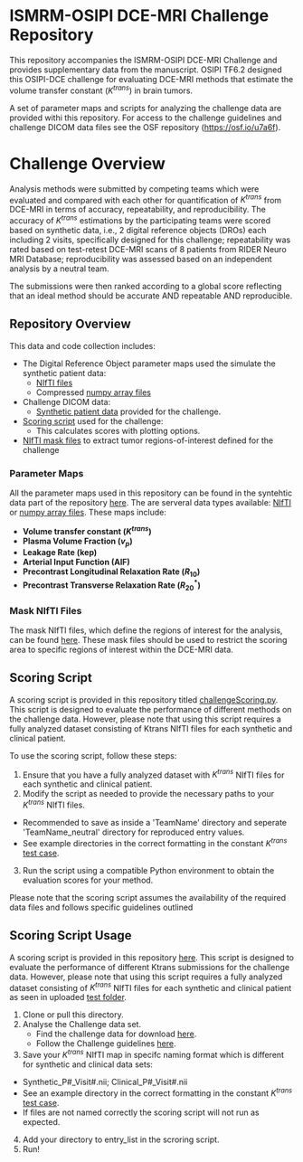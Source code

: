 # ISMRM-OSIPI DCE-MRI Challenge Repository

This repository accompanies the ISMRM-OSIPI DCE-MRI Challenge and provides supplementary data from the manuscript. OSIPI TF6.2 designed this OSIPI-DCE challenge for evaluating DCE-MRI methods that estimate the volume transfer constant ($K^{trans}$) in brain tumors.

A set of parameter maps and scripts for analyzing the challenge data are provided withi this repository. For access to the challenge guidelines and challenge DICOM data files see the OSF repository (https://osf.io/u7a6f).

# Challenge Overview

 Analysis methods were submitted by competing teams which were evaluated and compared with each other for quantification of $K^{trans}$ from DCE-MRI in terms of accuracy, repeatability, and reproducibility. The accuracy of $K^{trans}$ estimations by the participating teams were scored based on synthetic data, i.e., 2 digital reference objects (DROs) each including 2 visits, specifically designed for this challenge; repeatability was rated based on test-retest DCE-MRI scans of 8 patients from RIDER Neuro MRI Database; reproducibility was assessed based on an independent analysis by a neutral team.

The submissions were then ranked according to a global score reflecting that an ideal method should be accurate AND repeatable AND reproducible.

## Repository Overview
This data and code collection includes:
- The Digital Reference Object parameter maps used the simulate the synthetic patient data:
    * [NIfTI files](SyntheticData/NIfTI)
    * Compressed [numpy array files](SyntheticData/pythonArraysDRO)
- Challenge DICOM data:
    * [Synthetic patient data](SyntheticData/SyntheticDicom) provided for the challenge.
- [Scoring script](Scoring/challengeScoring.py) used for the challenge:
    * This calculates scores with plotting options.
- [NIfTI mask files](Scoring/Masks) to extract tumor regions-of-interest defined for the challenge

### Parameter Maps

All the parameter maps used in this repository can be found in the syntehtic data part of the repository [here](SyntheticData). The are serveral data types available: [NIfTI](SyntheticData/NIfTI) or [numpy array files](SyntheticData/pythonArraysDRO). These maps include:

- **Volume transfer constant ($K^{trans}$)**
- **Plasma Volume Fraction ($v_{p}$)**
- **Leakage Rate (kep)**
- **Arterial Input Function (AIF)**
- **Precontrast Longitudinal Relaxation Rate ($R_{10}$)**
- **Precontrast Transverse Relaxation Rate ($R^{*}_{20}$)**

### Mask NIfTI Files

The mask NIfTI files, which define the regions of interest for the analysis, can be found [here](Scoring/Masks). These mask files should be used to restrict the scoring area to specific regions of interest within the DCE-MRI data.

## Scoring Script

A scoring script is provided in this repository titled [challengeScoring.py](Scoring/challengeScoring.py). This script is designed to evaluate the performance of different methods on the challenge data. However, please note that using this script requires a fully analyzed dataset consisting of Ktrans NIfTI files for each synthetic and clinical patient.

To use the scoring script, follow these steps:

1. Ensure that you have a fully analyzed dataset with $K^{trans}$ NIfTI files for each synthetic and clinical patient.
2. Modify the script as needed to provide the necessary paths to your $K^{trans}$ NIfTI files.
 - Recommended to save as inside a 'TeamName' directory and seperate 'TeamName_neutral' directory for reproduced entry values.
 - See example directories in the correct formatting in the constant $K^{trans}$ [test case](Scoring/entryDirectories).
3. Run the script using a compatible Python environment to obtain the evaluation scores for your method.

Please note that the scoring script assumes the availability of the required data files and follows specific guidelines outlined

## Scoring Script Usage

A scoring script is provided in this repository [here](Scoring/challengeScoring.py). This script is designed to evaluate the performance of different Ktrans submissions for the challenge data. However, please note that using this script requires a fully analyzed dataset consisting of $K^{trans}$ NIfTI files for each synthetic and clinical patient as seen in uploaded [test folder](Scoring/entryDirectories/constantKtransModel).

1. Clone or pull this directory.
2. Analyse the Challenge data set.
    - Find the challenge data for download [here](https://osf.io/u7a6f/files).
    - Follow the Challenge guidelines [here](https://osf.io/qagc3).
3. Save your $K^{trans}$ NIfTI map in specifc naming format which is different for synthetic and clinical data sets:
- Synthetic_P#_Visit#.nii; Clinical_P#_Visit#.nii
- See an example directory in the correct formatting in the constant $K^{trans}$ [test case](Scoring/entryDirectories/constantKtransModel).
- If files are not named correctly the scoring script will not run as expected.
4. Add your directory to entry_list in the scroring script.
5. Run!

